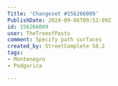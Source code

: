 ```yaml
---
Title: 'Changeset #156266009'
PublishDate: 2024-09-06T09:52:09Z
id: 156266009
user: TheTreeofPasts
comment: Specify path surfaces
created_by: StreetComplete 58.2
tags:
- Montenegro
- Podgorica

---
```

